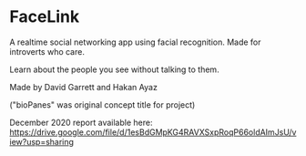 # FaceLink

A realtime social networking app using facial recognition.
Made for introverts who care.

Learn about the people you see without talking to them. 

Made by David Garrett and Hakan Ayaz

("bioPanes" was original concept title for project)

December 2020 report available here: https://drive.google.com/file/d/1esBdGMpKG4RAVXSxpRoqP66oldAImJsU/view?usp=sharing
